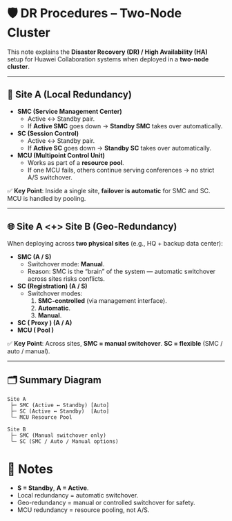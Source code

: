 # 🛡️ DR Procedures – Two-Node Cluster

This note explains the **Disaster Recovery (DR) / High Availability (HA)** setup for Huawei Collaboration systems when deployed in a **two-node cluster**.

---

## 📍 Site A (Local Redundancy)

- **SMC (Service Management Center)**
    - Active ↔ Standby pair.
    - If **Active SMC** goes down → **Standby SMC** takes over automatically.
- **SC (Session Control)**
    - Active ↔ Standby pair.
    - If **Active SC** goes down → **Standby SC** takes over automatically.
- **MCU (Multipoint Control Unit)**
    - Works as part of a **resource pool**.
    - If one MCU fails, others continue serving conferences → no strict A/S switchover.

✅ **Key Point**: Inside a single site, **failover is automatic** for SMC and SC. MCU is handled by pooling.

---

## 🌐 Site A <+> Site B (Geo-Redundancy)

When deploying across **two physical sites** (e.g., HQ + backup data center):

- **SMC (A / S)**
    - Switchover mode: **Manual**.
    - Reason: SMC is the “brain” of the system — automatic switchover across sites risks conflicts.
- **SC (Registration) (A / S)**
    - Switchover modes:
        1. **SMC-controlled** (via management interface).
        2. **Automatic**.
        3. **Manual**.
- **SC ( Proxy ) (A / A)**
- **MCU ( Pool )**

✅ **Key Point**: Across sites, **SMC = manual switchover**. **SC = flexible** (SMC / auto / manual).

---

## 🗂️ Summary Diagram

```
Site A
 ├─ SMC (Active ↔ Standby) [Auto]
 ├─ SC (Active ↔ Standby)  [Auto]
 └─ MCU Resource Pool

Site B
 ├─ SMC (Manual switchover only)
 └─ SC (SMC / Auto / Manual options)
```

# 📝 Notes

- **S = Standby**, **A = Active**.
- Local redundancy = automatic switchover.
- Geo-redundancy = manual or controlled switchover for safety.
- MCU redundancy = resource pooling, not A/S.